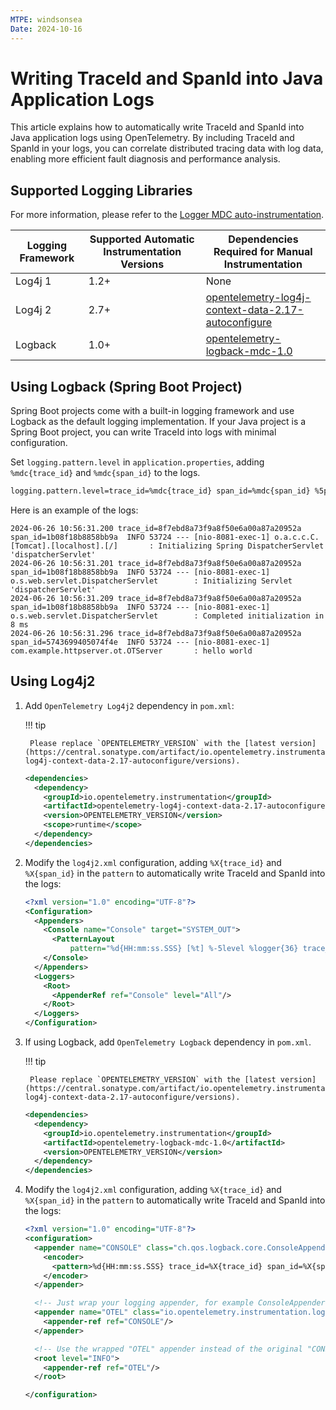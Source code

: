 ```yaml
---
MTPE: windsonsea
Date: 2024-10-16
---
```


# Writing TraceId and SpanId into Java Application Logs

This article explains how to automatically write TraceId and SpanId into Java application logs using OpenTelemetry. By including TraceId and SpanId in your logs, you can correlate distributed tracing data with log data, enabling more efficient fault diagnosis and performance analysis.

## Supported Logging Libraries

For more information, please refer to the [Logger MDC auto-instrumentation](https://github.com/open-telemetry/opentelemetry-java-instrumentation/blob/main/docs/logger-mdc-instrumentation.md).

| Logging Framework | Supported Automatic Instrumentation Versions | Dependencies Required for Manual Instrumentation |
| ------------------ | ----------------------------------------- | ----------------------------------------------- |
| Log4j 1            | 1.2+                                     | None                                           |
| Log4j 2            | 2.7+                                     | [opentelemetry-log4j-context-data-2.17-autoconfigure](https://github.com/open-telemetry/opentelemetry-java-instrumentation/tree/main/instrumentation/log4j/log4j-context-data/log4j-context-data-2.17/library-autoconfigure) |
| Logback            | 1.0+                                     | [opentelemetry-logback-mdc-1.0](https://github.com/open-telemetry/opentelemetry-java-instrumentation/tree/main/instrumentation/logback/logback-mdc-1.0/library) |

## Using Logback (Spring Boot Project)

Spring Boot projects come with a built-in logging framework and use Logback as the default logging implementation. If your Java project is a Spring Boot project, you can write TraceId into logs with minimal configuration.

Set `logging.pattern.level` in `application.properties`, adding `%mdc{trace_id}` and `%mdc{span_id}` to the logs.

```bash
logging.pattern.level=trace_id=%mdc{trace_id} span_id=%mdc{span_id} %5p ....omited...
```

Here is an example of the logs:

```console
2024-06-26 10:56:31.200 trace_id=8f7ebd8a73f9a8f50e6a00a87a20952a span_id=1b08f18b8858bb9a  INFO 53724 --- [nio-8081-exec-1] o.a.c.c.C.[Tomcat].[localhost].[/]       : Initializing Spring DispatcherServlet 'dispatcherServlet'
2024-06-26 10:56:31.201 trace_id=8f7ebd8a73f9a8f50e6a00a87a20952a span_id=1b08f18b8858bb9a  INFO 53724 --- [nio-8081-exec-1] o.s.web.servlet.DispatcherServlet        : Initializing Servlet 'dispatcherServlet'
2024-06-26 10:56:31.209 trace_id=8f7ebd8a73f9a8f50e6a00a87a20952a span_id=1b08f18b8858bb9a  INFO 53724 --- [nio-8081-exec-1] o.s.web.servlet.DispatcherServlet        : Completed initialization in 8 ms
2024-06-26 10:56:31.296 trace_id=8f7ebd8a73f9a8f50e6a00a87a20952a span_id=5743699405074f4e  INFO 53724 --- [nio-8081-exec-1] com.example.httpserver.ot.OTServer       : hello world
```

## Using Log4j2

1. Add `OpenTelemetry Log4j2` dependency in `pom.xml`:

    !!! tip

        Please replace `OPENTELEMETRY_VERSION` with the [latest version](https://central.sonatype.com/artifact/io.opentelemetry.instrumentation/opentelemetry-log4j-context-data-2.17-autoconfigure/versions).

    ```xml
    <dependencies>
      <dependency>
        <groupId>io.opentelemetry.instrumentation</groupId>
        <artifactId>opentelemetry-log4j-context-data-2.17-autoconfigure</artifactId>
        <version>OPENTELEMETRY_VERSION</version>
        <scope>runtime</scope>
      </dependency>
    </dependencies>
    ```

2. Modify the `log4j2.xml` configuration, adding `%X{trace_id}` and `%X{span_id}` in the `pattern` to automatically write TraceId and SpanId into the logs:

    ```xml
    <?xml version="1.0" encoding="UTF-8"?>
    <Configuration>
      <Appenders>
        <Console name="Console" target="SYSTEM_OUT">
          <PatternLayout
              pattern="%d{HH:mm:ss.SSS} [%t] %-5level %logger{36} trace_id=%X{trace_id} span_id=%X{span_id} trace_flags=%X{trace_flags} - %msg%n"/>
        </Console>
      </Appenders>
      <Loggers>
        <Root>
          <AppenderRef ref="Console" level="All"/>
        </Root>
      </Loggers>
    </Configuration>
    ```

3. If using Logback, add `OpenTelemetry Logback` dependency in `pom.xml`.

    !!! tip

        Please replace `OPENTELEMETRY_VERSION` with the [latest version](https://central.sonatype.com/artifact/io.opentelemetry.instrumentation/opentelemetry-log4j-context-data-2.17-autoconfigure/versions).

    ```xml
    <dependencies>
      <dependency>
        <groupId>io.opentelemetry.instrumentation</groupId>
        <artifactId>opentelemetry-logback-mdc-1.0</artifactId>
        <version>OPENTELEMETRY_VERSION</version>
      </dependency>
    </dependencies>
    ```

4. Modify the `log4j2.xml` configuration, adding `%X{trace_id}` and `%X{span_id}` in the `pattern` to automatically write TraceId and SpanId into the logs:

    ```xml
    <?xml version="1.0" encoding="UTF-8"?>
    <configuration>
      <appender name="CONSOLE" class="ch.qos.logback.core.ConsoleAppender">
        <encoder>
          <pattern>%d{HH:mm:ss.SSS} trace_id=%X{trace_id} span_id=%X{span_id} trace_flags=%X{trace_flags} %msg%n</pattern>
        </encoder>
      </appender>

      <!-- Just wrap your logging appender, for example ConsoleAppender, with OpenTelemetryAppender -->
      <appender name="OTEL" class="io.opentelemetry.instrumentation.logback.mdc.v1_0.OpenTelemetryAppender">
        <appender-ref ref="CONSOLE"/>
      </appender>

      <!-- Use the wrapped "OTEL" appender instead of the original "CONSOLE" one -->
      <root level="INFO">
        <appender-ref ref="OTEL"/>
      </root>

    </configuration>
    ```
